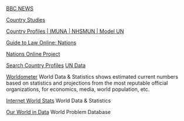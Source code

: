
[BBC NEWS](https://news.bbc.co.uk/2/hi/country_profiles/default.stm)

[Country Studies](https://countrystudies.us/)

[Country Profiles | IMUNA | NHSMUN | Model UN](https://www.imuna.org/resources/country-profiles)

[Guide to Law Online: Nations](https://www.loc.gov/law/help/guide/nations.php)

[Nations Online Project](https://www.nationsonline.org/)

[Search Country Profiles](https://unstats.un.org/unsd/dnss/cp/searchcp.aspx)
[UN Data](https://data.un.org/)

[Worldometer](https://www.worldometers.info/)
World Data & Statistics
shows estimated current numbers based on statistics and projections from the most reputable official organizations, for economics, media, world population, etc.

[Internet World Stats](https://www.internetworldstats.com/)
World Data & Statistics

[Our World in Data](http://ourworldindata.org/)
World Problem Database
